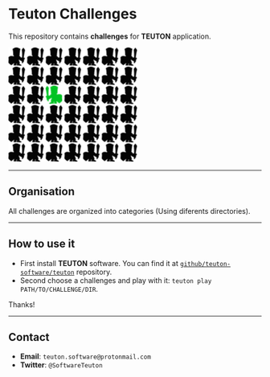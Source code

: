 
# Teuton Challenges

This repository contains **challenges** for **TEUTON** application.

![logo](./docs/logo.png)

---

## Organisation

All challenges are organized into categories (Using diferents directories).

---

## How to use it

* First install **TEUTON** software. You can find it at [`github/teuton-software/teuton`](https://github.com/teuton-software/teuton) repository.
* Second choose a challenges and play with it: `teuton play PATH/TO/CHALLENGE/DIR`.

Thanks!

---

## Contact

* **Email**: `teuton.software@protonmail.com`
* **Twitter**: `@SoftwareTeuton`
